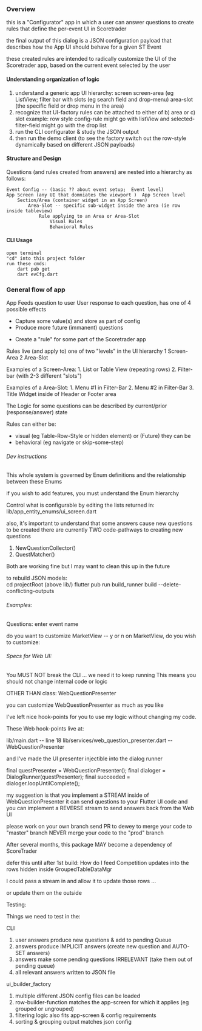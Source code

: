 ### Overview

this is a "Configurator" app in which a user
can answer questions to create rules that define
the per-event UI in Scoretrader

the final output of this dialog is a
JSON configuration payload that
describes how the App UI should behave
for a given ST Event

these created rules are
intended to radically customize the UI of 
the Scoretrader app, based on the current event
selected by the user

#### Understanding organization of logic
1. understand a generic app UI hierarchy:
    screen
    screen-area (eg ListView;   filter bar with slots (eg search field and drop-menu)
    area-slot   (the specific field or drop menu in the area)
2.  recognize that UI-factory rules can be attached to either of b) area or c) slot
    example: row style config-rule might go with listView  and  selected-filter-field might go with the drop list
3.  run the CLI configurator & study the JSON output
4.  then run the demo client (to see the factory switch out the row-style dynamically based on different JSON payloads)

#### Structure and Design
Questions (and rules created from answers) are nested into a hierarchy as follows:

    Event Config -- (basic ?? about event setup;  Event level)
    App Screen (any UI that domniates the viewport )  App Screen level
        Section/Area (container widget in an App Screen)
            Area-Slot -- specific sub-widget inside the area (ie row inside tableview)
                Rule applying to an Area or Area-Slot
                    Visual Rules
                    Behavioral Rules

#### CLI Usage
    open terminal
    "cd" into this project folder
    run these cmds:
        dart pub get
        dart evCfg.dart

### General flow of app
App Feeds question to user
User response to each question, has one of 4 possible effects
 * Capture some value(s) and store as part of config
 * Produce more future (immanent) questions
 <!-- * Eliminate some future questions -->
 * Create a "rule" for some part of the Scoretrader app

Rules live (and apply to) one of two "levels" in the UI hierarchy
 1 Screen-Area
 2 Area-Slot

Examples of a Screen-Area:
    1. List or Table View  (repeating rows)
    2. Filter-bar  (with 2-3 different "slots")

Examples of a Area-Slot:
    1. Menu #1 in Filter-Bar
    2. Menu #2 in Filter-Bar
    3. Title Widget inside of Header or Footer area


The Logic for some questions can be described
by current/prior (response/answer) state

Rules can either be:
 * visual (eg Table-Row-Style or hidden element)
or (Future) they can be 
 * behavioral (eg navigate or skip-some-step)

###### Dev instructions

This whole system is governed by Enum definitions
and the relationship between these Enums

if you wish to add features, you must understand the Enum hierarchy

Control what is configurable by editing the lists returned in:
    lib/app_entity_enums/ui_screen.dart

also, it's important to understand that some answers
cause new questions to be created
there are currently TWO code-pathways to creating new questions
1)  NewQuestionCollector()
2)  QuestMatcher()

Both are working fine but I may want to clean this up in the future

to rebuild JSON models:  
    cd projectRoot (above lib/)
    flutter pub run build_runner build --delete-conflicting-outputs


###### Examples:
Questions:
enter event name

do you want to customize MarketView -- y or n
on MarketView, do you wish to customize:


###### Specs for Web UI:

You MUST NOT break the CLI ... we need it to keep running
This means you should not change internal code or logic

OTHER THAN class:   WebQuestionPresenter

you can customize WebQuestionPresenter as much as you like

I've left nice hook-points for you to use my logic
without changing my code.

These Web hook-points live at:

lib/main.dart -- line 18
lib/services/web_question_presenter.dart -- WebQuestionPresenter

and I've made the UI presenter injectible into the dialog runner

  final questPresenter = WebQuestionPresenter();
  final dialoger = DialogRunner(questPresenter);
  final succeeded = dialoger.loopUntilComplete();


  my suggestion is that you implement a STREAM
  inside of WebQuestionPresenter
  it can send questions to your Flutter UI code
  and you can implement a REVERSE stream to send answers
  back from the Web UI

  please work on your own branch
  send PR to dewey to merge your code to "master" branch
  NEVER merge your code to the "prod" branch

  After several months, this package MAY become a 
  dependency of ScoreTrader


defer this until after 1st build:
  How do I feed Competition updates
  into the rows hidden inside GroupedTableDataMgr

  I could pass a stream in and allow it to update
  those rows ...

  or update them on the outside


  Testing:

  Things we need to test in the:

  CLI

  1) user answers produce new questions & add to pending Queue
  2) answers produce IMPLICIT answers (create new question and AUTO-SET answers)
  3) answers make some pending questions IRRELEVANT  (take them out of pending queue)
  4) all relevant answers written to JSON file

  ui_builder_factory

  1) multiple different JSON config files can be loaded
  2) row-builder-function matches the app-screen for which it applies  (eg grouped or ungrouped)
  3) filtering logic also fits app-screen & config requirements
  4) sorting & grouping output matches json config